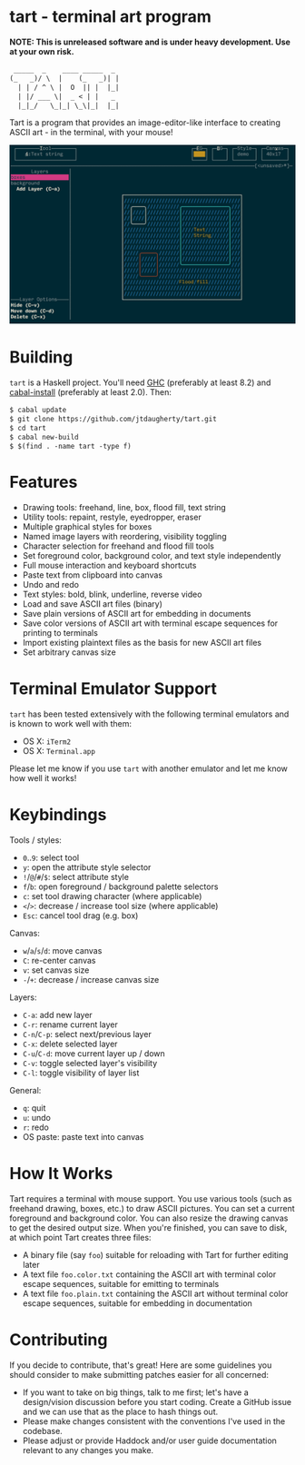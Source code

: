 tart - terminal art program
===========================

**NOTE: This is unreleased software and is under heavy development. Use at your own risk.**

```
 _____  _    ____ _____  _
(_   _)/ \  |    (_   _)| |
  | | / ^ \ |  O  || |  |_|
  | |/ ___ \|  _ < | |   _
  |_|_/   \_|_| \_\|_|  |_|
```

Tart is a program that provides an image-editor-like interface to
creating ASCII art - in the terminal, with your mouse!

![](screenshots/2.png)

Building
========

`tart` is a Haskell project. You'll need
[GHC](https://www.haskell.org/ghc/) (preferably at least 8.2) and
[cabal-install](http://hackage.haskell.org/package/cabal-install)
(preferably at least 2.0). Then:

```
$ cabal update
$ git clone https://github.com/jtdaugherty/tart.git
$ cd tart
$ cabal new-build
$ $(find . -name tart -type f)
```

Features
========

- Drawing tools: freehand, line, box, flood fill, text string
- Utility tools: repaint, restyle, eyedropper, eraser
- Multiple graphical styles for boxes
- Named image layers with reordering, visibility toggling
- Character selection for freehand and flood fill tools
- Set foreground color, background color, and text style independently
- Full mouse interaction and keyboard shortcuts
- Paste text from clipboard into canvas
- Undo and redo
- Text styles: bold, blink, underline, reverse video
- Load and save ASCII art files (binary)
- Save plain versions of ASCII art for embedding in documents
- Save color versions of ASCII art with terminal escape sequences for
  printing to terminals
- Import existing plaintext files as the basis for new ASCII art files
- Set arbitrary canvas size

Terminal Emulator Support
=========================

`tart` has been tested extensively with the following terminal emulators
and is known to work well with them:

 * OS X: `iTerm2`
 * OS X: `Terminal.app`

Please let me know if you use `tart` with another emulator and let me
know how well it works!

Keybindings
===========

Tools / styles:
- `0`..`9`: select tool
- `y`: open the attribute style selector
- `!`/`@`/`#`/`$`: select attribute style
- `f`/`b`: open foreground / background palette selectors
- `c`: set tool drawing character (where applicable)
- `<`/`>`: decrease / increase tool size (where applicable)
- `Esc`: cancel tool drag (e.g. box)

Canvas:
- `w`/`a`/`s`/`d`: move canvas
- `C`: re-center canvas
- `v`: set canvas size
- `-`/`+`: decrease / increase canvas size

Layers:
- `C-a`: add new layer
- `C-r`: rename current layer
- `C-n`/`C-p`: select next/previous layer
- `C-x`: delete selected layer
- `C-u`/`C-d`: move current layer up / down
- `C-v`: toggle selected layer's visibility
- `C-l`: toggle visibility of layer list

General:
- `q`: quit
- `u`: undo
- `r`: redo
- OS paste: paste text into canvas

How It Works
============

Tart requires a terminal with mouse support. You use various tools (such
as freehand drawing, boxes, etc.) to draw ASCII pictures. You can set a
current foreground and background color. You can also resize the drawing
canvas to get the desired output size. When you're finished, you can
save to disk, at which point Tart creates three files:

 * A binary file (say `foo`) suitable for reloading with Tart for
   further editing later
 * A text file `foo.color.txt` containing the ASCII art with terminal
   color escape sequences, suitable for emitting to terminals
 * A text file `foo.plain.txt` containing the ASCII art without terminal
   color escape sequences, suitable for embedding in documentation

Contributing
============

If you decide to contribute, that's great! Here are some guidelines you
should consider to make submitting patches easier for all concerned:

 - If you want to take on big things, talk to me first; let's have a
   design/vision discussion before you start coding. Create a GitHub
   issue and we can use that as the place to hash things out.
 - Please make changes consistent with the conventions I've used in the
   codebase.
 - Please adjust or provide Haddock and/or user guide documentation
   relevant to any changes you make.
